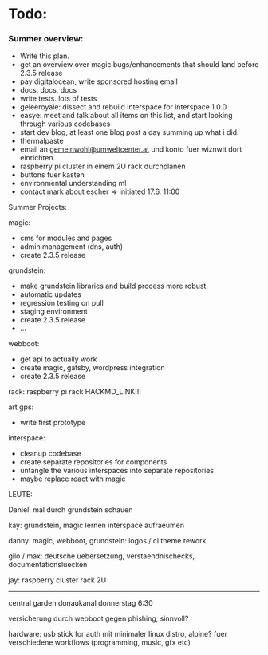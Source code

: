 # Todo:

### Summer overview:
  * Write this plan.
  * get an overview over magic bugs/enhancements that should land before 2.3.5 release
  * pay digitalocean, write sponsored hosting email
  * docs, docs, docs
  * write tests. lots of tests
  * geleeroyale: dissect and rebuild interspace for interspace 1.0.0
  * easye: meet and talk about all items on this list, and start looking through various codebases
  * start dev blog, at least one blog post a day summing up what i did.
  * thermalpaste
  * email an gemeinwohl@umweltcenter.at und konto fuer wiznwit dort einrichten.
  * raspberry pi cluster in einem 2U rack durchplanen
  * buttons fuer kasten
  * environmental understanding ml
  * contact mark about escher => initiated 17.6. 11:00

Summer Projects:

magic:
  * cms for modules and pages
  * admin management (dns, auth)
  * create 2.3.5 release

grundstein:
  * make grundstein libraries and build process more robust.
  * automatic updates
  * regression testing on pull
  * staging environment
  * create 2.3.5 release
  * ...

webboot:
* get api to actually work
* create magic, gatsby, wordpress integration
* create 2.3.5 release

rack:
raspberry pi rack
HACKMD_LINK!!!

art gps:
* write first prototype

interspace:
* cleanup codebase
* create separate repositories for components
* untangle the various interspaces into separate repositories
* maybe replace react with magic

LEUTE:

Daniel:
mal durch grundstein schauen

kay:
grundstein, magic lernen
interspace aufraeumen

danny:
magic, webboot, grundstein:
logos / ci
theme rework

gilo / max:
deutsche uebersetzung,
verstaendnischecks,
documentationsluecken

jay:
raspberry cluster rack 2U

---------------------------------------------------

central garden donaukanal donnerstag 6:30

versicherung durch webboot gegen phishing, sinnvoll?

hardware:
usb stick for auth mit minimaler linux distro,
alpine?
fuer verschiedene workflows (programming, music, gfx etc)

